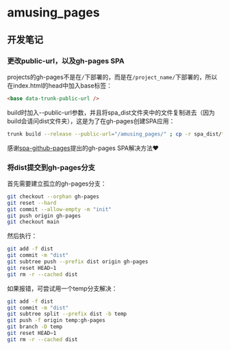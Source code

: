 # amusing_pages

## 开发笔记

### 更改public-url，以及gh-pages SPA

projects的gh-pages不是在`/`下部署的，而是在`/project_name/`下部署的，所以在index.html的head中加入base标签：

```html
<base data-trunk-public-url />
```

build时加入--public-url参数，并且将spa_dist文件夹中的文件复制进去（因为build会请问dist文件夹），这是为了在gh-pages创建SPA应用：

```bash
trunk build --release --public-url="/amusing_pages/" ; cp -r spa_dist/* dist
```

感谢[spa-github-pages](https://github.com/rafgraph/spa-github-pages)提出的gh-pages SPA解决方法❤

### 将dist提交到gh-pages分支

首先需要建立孤立的gh-pages分支：

```bash
git checkout --orphan gh-pages
git reset --hard
git commit --allow-empty -m "init"
git push origin gh-pages
git checkout main
```

然后执行：

```bash
git add -f dist
git commit -m "dist"
git subtree push --prefix dist origin gh-pages
git reset HEAD~1
git rm -r --cached dist
```

如果报错，可尝试用一个temp分支解决：

```bash
git add -f dist
git commit -m "dist"
git subtree split --prefix dist -b temp
git push -f origin temp:gh-pages
git branch -D temp
git reset HEAD~1
git rm -r --cached dist
```
